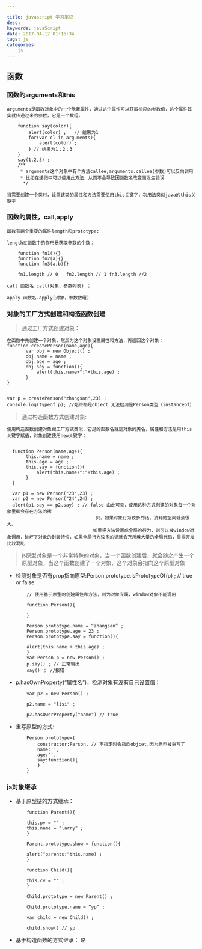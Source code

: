 ```yaml
---

title: javascript 学习笔记
desc: 
keywords: javaScript
date: 2017-04-17 01:16:34
tags: js
categories:
	js
---
```

##	函数
###	函数的arguments和this

	arguments是函数对象中的一个隐藏属性，通过这个属性可以获取相应的参数值，这个属性其实就传递过来的参数，它是一个数组。

		function say(color){
			alert(color) ;   // 结果为1
			for(var cl in arguments){
				alert(color) ;
			} // 结果为1；2；3
		}
		say(1,2,3) ;
		/**
		 * arguments这个对象中有个方法callee,arguments.callee(参数)可以反向调用
		 * 比如在递归中可以使用此方法，从而不会导致因函数名改变而发生错误
		  */

	当需要创建一个类时，设置该类的属性和方法需要使用this关键字，次用法类似java的this关键字

###	函数的属性，call,apply

	函数有两个重要的属性length和prototype:

	length在函数中的作用是获取参数的个数：

		function fn1(){}
		function fn2(a){}
		function fn3(a,b){}

		fn1.length // 0   fn2.length // 1 fn3.length //2

	call 函数名.call(对象，参数列表) ；

	apply 函数名.apply(对象，参数数组)
	
###	对象的工厂方式创建和构造函数创建

>	通过工厂方式创建对象：

	在函数中先创建一个对象，然后为这个对象设置属性和方法，再返回这个对象：
	function createPerson(name,age){
		   var obj = new Object() ;
		   obj.name = name ;
		   obj.age = age ;
		   obj.say = function(){
			   alert(this.name+":"+this.age) ;
		   }
	}


	var p = createPerson("zhangsan",23) ;
	console.log(typeof p); //始终都是object 无法检测是Person类型（instanceof）
	
>	通过构造函数方式创建对象:

	使用构造函数创建对象跟工厂方式类似，它是的函数名就是对象的类名，属性和方法是用this关键字赋值，对象创建使用new关键字：


	  function Person(name,age){
		   this.name = name ;
		   this.age = age ;
		   this.say = function(){
			   alert(this.name+":"+this.age) ;
		   }
	  }

	  var p1 = new Person("23",23) ;
	  var p2 = new Person("24",24) ;
	  alert(p1.say == p2.say) ; // false 由此可见，使用这种方式创建的对象每一个对象里都会存在方法的拷
									 贝，如果对象行为较多的话，消耗的空间就会很大。
									如果把方法设置成全局的行为，则可以被window对象调用，破坏了对象的封装特性，如果全局行为较多的话就会充斥着大量的全局代码，显得开发比较混乱


>	js原型对象是一个非常特殊的对象，当一个函数创建后，就会随之产生一个原型对象，当这个函数创建了一个对象，这个对象会指向这个原型对象

*	检测对象是否有prop指向原型:Person.prototype.isPrototypeOf(p) ; // true or false

			// 使用基于原型的创建属性和方法，则为对象专属，window对象不能调用

			function Person(){

			}

			Person.prototype.name = “zhangsan” ;
			Person.prototype.age = 23 ;
			Person.prototype.say = function(){

			alert(this.name + this.age) ;
			}
			var Person p = new Person() ;
			p.say() ; // 正常输出
			say() ； //报错

*	p.hasOwnProperty(“属性名”)，检测对象有没有自己设置值：

			var p2 = new Person() ;

			p2.name = "lisi" ;

			p2.hasOwerProperty("name") // true
*	重写原型的方式:

			Person.prototype={
				constructor:Person, // 不指定时会指向objcet,因为原型被重写了
				name:'',
				age:'',
				say:function(){
				}
			}
			
###	js对象继承

*	基于原型链的方式继承：

			function Parent(){

			this.pv = "" ;
			this.name = "larry" ;
			}

			Parent.prototype.show = function(){

			alert("parents:"this.name) ;
			}

			function Child(){

			this.cv = "" ;
			}

			Child.prototype = new Parent() ;

			Child.prototype.name = “yp” ;

			var child = new Child() ;

			child.show() // yp

*	基于构造函数的方式继承：
 略
